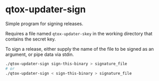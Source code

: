 # qtox-updater-sign

Simple program for signing releases.

Requires a file named `qtox-updater-skey` in the working directory that
contains the secret key.

To sign a release, either supply the name of the file to be signed as an
argument, or pipe data via stdin.

```bash
./qtox-updater-sign sign-this-binary > signature_file
# or
./qtox-updater-sign < sign-this-binary > signature_file
```
